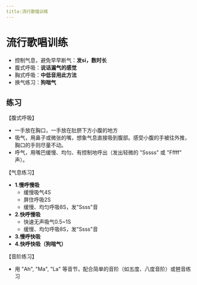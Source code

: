 ```yaml
---
title:流行歌唱训练
---
```


# 流行歌唱训练

- 控制气息，避免早早断气：**发si，数时长** 
- 腹式呼吸：**说话漏气的感觉**
- 胸式呼吸：**中低音用此方法**
- 换气练习：**狗喘气**

## 练习

【腹式呼吸】
- 一手放在胸口，一手放在肚脐下方小腹的地方
- 吸气，用鼻子或微张的嘴，想象气息直接吸到腹部。感受小腹的手被往外推，胸口的手则尽量不动。
- 呼气，用嘴巴缓慢、均匀、有控制地呼出（发出轻微的 "Sssss" 或 "Fffff" 声）。

【气息练习】
- **1.慢呼慢吸**
  - 缓慢吸气4S
  - 屏住呼吸2S
  - 缓慢、均匀呼吸8S，发"Ssss"音
- **2.快呼慢吸**
  - 快速无声吸气0.5~1S
  - 缓慢、均匀呼吸8S，发"Ssss"音
- **3.慢呼快吸**
- **4.快呼快吸（狗喘气）**

【音阶练习】
- 用 "Ah", "Ma", "La" 等音节，配合简单的音阶（如五度、八度音阶）或琶音练习